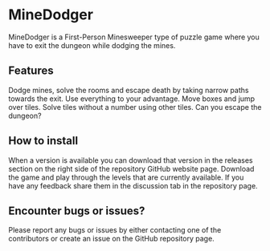 <h1>MineDodger</h1>
MineDodger is a First-Person Minesweeper type of puzzle game where you have to exit the dungeon while dodging the mines.

<h2>Features</h2>
Dodge mines, solve the rooms and escape death by taking narrow paths towards the exit. Use everything to your advantage. Move boxes and jump over tiles. Solve tiles without a number using other tiles. Can you escape the dungeon?

<h2>How to install</h2>
When a version is available you can download that version in the releases section on the right side of the repository GitHub website page. Download the game and play through the levels that are currently available. If you have any feedback share them in the discussion tab in the repository page.

<h2>Encounter bugs or issues?</h2>
Please report any bugs or issues by either contacting one of the contributors or create an issue on the GitHub repository page.
